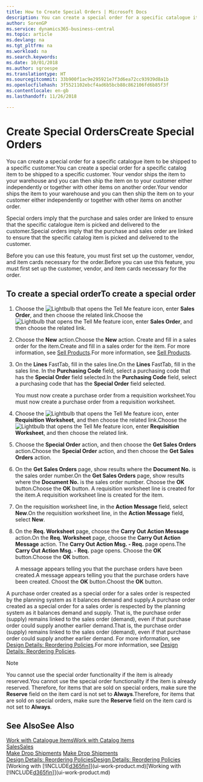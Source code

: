 ```yaml
---
title: How to Create Special Orders | Microsoft Docs
description: You can create a special order for a specific catalogue item to be shipped to a specific customer. Your vendor ships the item to your warehouse and you can then ship the item on to your customer either independently or together with other items on another order.
author: SorenGP
ms.service: dynamics365-business-central
ms.topic: article
ms.devlang: na
ms.tgt_pltfrm: na
ms.workload: na
ms.search.keywords: 
ms.date: 10/01/2018
ms.author: sgroespe
ms.translationtype: HT
ms.sourcegitcommit: 33b900f1ac9e295921e7f3d6ea72cc93939d8a1b
ms.openlocfilehash: 3f5521102ebcf4ad6b5bcb88c862106fd6b85f3f
ms.contentlocale: en-gb
ms.lasthandoff: 11/26/2018

---
```

# <a name="create-special-orders"></a><span data-ttu-id="ea9d5-104">Create Special Orders</span><span class="sxs-lookup"><span data-stu-id="ea9d5-104">Create Special Orders</span></span>
<span data-ttu-id="ea9d5-105">You can create a special order for a specific catalogue item to be shipped to a specific customer.</span><span class="sxs-lookup"><span data-stu-id="ea9d5-105">You can create a special order for a specific catalog item to be shipped to a specific customer.</span></span> <span data-ttu-id="ea9d5-106">Your vendor ships the item to your warehouse and you can then ship the item on to your customer either independently or together with other items on another order.</span><span class="sxs-lookup"><span data-stu-id="ea9d5-106">Your vendor ships the item to your warehouse and you can then ship the item on to your customer either independently or together with other items on another order.</span></span>  

<span data-ttu-id="ea9d5-107">Special orders imply that the purchase and sales order are linked to ensure that the specific catalogue item is picked and delivered to the customer.</span><span class="sxs-lookup"><span data-stu-id="ea9d5-107">Special orders imply that the purchase and sales order are linked to ensure that the specific catalog item is picked and delivered to the customer.</span></span>  

<span data-ttu-id="ea9d5-108">Before you can use this feature, you must first set up the customer, vendor, and item cards necessary for the order.</span><span class="sxs-lookup"><span data-stu-id="ea9d5-108">Before you can use this feature, you must first set up the customer, vendor, and item cards necessary for the order.</span></span>  

## <a name="to-create-a-special-order"></a><span data-ttu-id="ea9d5-109">To create a special order</span><span class="sxs-lookup"><span data-stu-id="ea9d5-109">To create a special order</span></span>  
1.  <span data-ttu-id="ea9d5-110">Choose the ![Lightbulb that opens the Tell Me feature](media/ui-search/search_small.png "Tell me what you want to do") icon, enter **Sales Order**, and then choose the related link.</span><span class="sxs-lookup"><span data-stu-id="ea9d5-110">Choose the ![Lightbulb that opens the Tell Me feature](media/ui-search/search_small.png "Tell me what you want to do") icon, enter **Sales Order**, and then choose the related link.</span></span>  
2. <span data-ttu-id="ea9d5-111">Choose the **New** action.</span><span class="sxs-lookup"><span data-stu-id="ea9d5-111">Choose the **New** action.</span></span> <span data-ttu-id="ea9d5-112">Create and fill in a  sales order for the item.</span><span class="sxs-lookup"><span data-stu-id="ea9d5-112">Create and fill in a  sales order for the item.</span></span> <span data-ttu-id="ea9d5-113">For more information, see [Sell Products](sales-how-sell-products.md).</span><span class="sxs-lookup"><span data-stu-id="ea9d5-113">For more information, see [Sell Products](sales-how-sell-products.md).</span></span>
3.  <span data-ttu-id="ea9d5-114">On the **Lines** FastTab, fill in the sales line.</span><span class="sxs-lookup"><span data-stu-id="ea9d5-114">On the **Lines** FastTab, fill in the sales line.</span></span> <span data-ttu-id="ea9d5-115">In the **Purchasing Code** field, select a purchasing code that has the **Special Order** field selected.</span><span class="sxs-lookup"><span data-stu-id="ea9d5-115">In the **Purchasing Code** field, select a purchasing code that has the **Special Order** field selected.</span></span>

    <span data-ttu-id="ea9d5-116">You must now create a purchase order from a requisition worksheet.</span><span class="sxs-lookup"><span data-stu-id="ea9d5-116">You must now create a purchase order from a requisition worksheet.</span></span>  
4. <span data-ttu-id="ea9d5-117">Choose the ![Lightbulb that opens the Tell Me feature](media/ui-search/search_small.png "Tell me what you want to do") icon, enter **Requisition Worksheet**, and then choose the related link.</span><span class="sxs-lookup"><span data-stu-id="ea9d5-117">Choose the ![Lightbulb that opens the Tell Me feature](media/ui-search/search_small.png "Tell me what you want to do") icon, enter **Requisition Worksheet**, and then choose the related link.</span></span>  
5. <span data-ttu-id="ea9d5-118">Choose the **Special Order** action, and then choose the **Get Sales Orders** action.</span><span class="sxs-lookup"><span data-stu-id="ea9d5-118">Choose the **Special Order** action, and then choose the **Get Sales Orders** action.</span></span>  
6.  <span data-ttu-id="ea9d5-119">On the **Get Sales Orders** page, show results where the **Document No.** is the sales order number.</span><span class="sxs-lookup"><span data-stu-id="ea9d5-119">On the **Get Sales Orders** page, show results where the **Document No.** is the sales order number.</span></span> <span data-ttu-id="ea9d5-120">Choose the **OK** button.</span><span class="sxs-lookup"><span data-stu-id="ea9d5-120">Choose the **OK** button.</span></span> <span data-ttu-id="ea9d5-121">A requisition worksheet line is created for the item.</span><span class="sxs-lookup"><span data-stu-id="ea9d5-121">A requisition worksheet line is created for the item.</span></span>  
7.  <span data-ttu-id="ea9d5-122">On the requisition worksheet line, in the **Action Message** field, select **New**.</span><span class="sxs-lookup"><span data-stu-id="ea9d5-122">On the requisition worksheet line, in the **Action Message** field, select **New**.</span></span>  
8.  <span data-ttu-id="ea9d5-123">On the **Req. Worksheet** page, choose the **Carry Out Action Message** action.</span><span class="sxs-lookup"><span data-stu-id="ea9d5-123">On the **Req. Worksheet** page, choose the **Carry Out Action Message** action.</span></span> <span data-ttu-id="ea9d5-124">The **Carry Out Action Msg. - Req.** page opens.</span><span class="sxs-lookup"><span data-stu-id="ea9d5-124">The **Carry Out Action Msg. - Req.** page opens.</span></span> <span data-ttu-id="ea9d5-125">Choose the **OK** button.</span><span class="sxs-lookup"><span data-stu-id="ea9d5-125">Choose the **OK** button.</span></span>  

    <span data-ttu-id="ea9d5-126">A message appears telling you that the purchase orders have been created.</span><span class="sxs-lookup"><span data-stu-id="ea9d5-126">A message appears telling you that the purchase orders have been created.</span></span> <span data-ttu-id="ea9d5-127">Choost the **OK** button.</span><span class="sxs-lookup"><span data-stu-id="ea9d5-127">Choost the **OK** button.</span></span>  

<span data-ttu-id="ea9d5-128">A purchase order created as a special order for a sales order is respected by the planning system as it balances demand and supply.</span><span class="sxs-lookup"><span data-stu-id="ea9d5-128">A purchase order created as a special order for a sales order is respected by the planning system as it balances demand and supply.</span></span> <span data-ttu-id="ea9d5-129">That is, the purchase order (supply) remains linked to the sales order (demand), even if that purchase order could supply another earlier demand.</span><span class="sxs-lookup"><span data-stu-id="ea9d5-129">That is, the purchase order (supply) remains linked to the sales order (demand), even if that purchase order could supply another earlier demand.</span></span> <span data-ttu-id="ea9d5-130">For more information, see [Design Details: Reordering Policies](design-details-reservation-order-tracking-and-action-messaging.md).</span><span class="sxs-lookup"><span data-stu-id="ea9d5-130">For more information, see [Design Details: Reordering Policies](design-details-reservation-order-tracking-and-action-messaging.md).</span></span>  

> [!NOTE]  
>  <span data-ttu-id="ea9d5-131">You cannot use the special order functionality if the item is already reserved.</span><span class="sxs-lookup"><span data-stu-id="ea9d5-131">You cannot use the special order functionality if the item is already reserved.</span></span> <span data-ttu-id="ea9d5-132">Therefore, for items that are sold on special orders, make sure the **Reserve** field on the item card is not set to **Always**.</span><span class="sxs-lookup"><span data-stu-id="ea9d5-132">Therefore, for items that are sold on special orders, make sure the **Reserve** field on the item card is not set to **Always**.</span></span>  

## <a name="see-also"></a><span data-ttu-id="ea9d5-133">See Also</span><span class="sxs-lookup"><span data-stu-id="ea9d5-133">See Also</span></span>  
[<span data-ttu-id="ea9d5-134">Work with Catalogue Items</span><span class="sxs-lookup"><span data-stu-id="ea9d5-134">Work with Catalog Items</span></span>](inventory-how-work-nonstock-items.md)  
[<span data-ttu-id="ea9d5-135">Sales</span><span class="sxs-lookup"><span data-stu-id="ea9d5-135">Sales</span></span>](sales-manage-sales.md)  
<span data-ttu-id="ea9d5-136">[Make Drop Shipments](sales-how-drop-shipment.md) </span><span class="sxs-lookup"><span data-stu-id="ea9d5-136">[Make Drop Shipments](sales-how-drop-shipment.md) </span></span>  
[<span data-ttu-id="ea9d5-137">Design Details: Reordering Policies</span><span class="sxs-lookup"><span data-stu-id="ea9d5-137">Design Details: Reordering Policies</span></span>](design-details-reservation-order-tracking-and-action-messaging.md)  
<span data-ttu-id="ea9d5-138">[Working with [!INCLUDE[d365fin](includes/d365fin_md.md)]](ui-work-product.md)</span><span class="sxs-lookup"><span data-stu-id="ea9d5-138">[Working with [!INCLUDE[d365fin](includes/d365fin_md.md)]](ui-work-product.md)</span></span>


